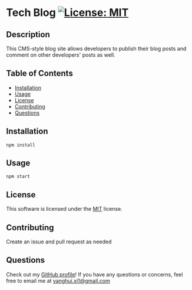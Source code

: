 # Tech Blog [![License: MIT](https://img.shields.io/badge/License-MIT-yellow.svg)](https://opensource.org/licenses/MIT)

## Description

This CMS-style blog site allows developers to publish their blog posts and comment on other developers' posts as well.

## Table of Contents

- [Installation](#installation)
- [Usage](#usage)
- [License](#license)
- [Contributing](#contributing)
- [Questions](#questions)

## Installation

`npm install`

## Usage

`npm start`

## License

This software is licensed under the [MIT](https://opensource.org/licenses/MIT) license.

## Contributing

Create an issue and pull request as needed

## Questions

Check out my [GitHub profile](https://github.com/yanghuixi1)!
If you have any questions or concerns, feel free to email me at <yanghui.xi1@gmail.com>
